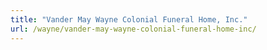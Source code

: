 ```yaml
---
title: "Vander May Wayne Colonial Funeral Home, Inc."
url: /wayne/vander-may-wayne-colonial-funeral-home-inc/
---
```

